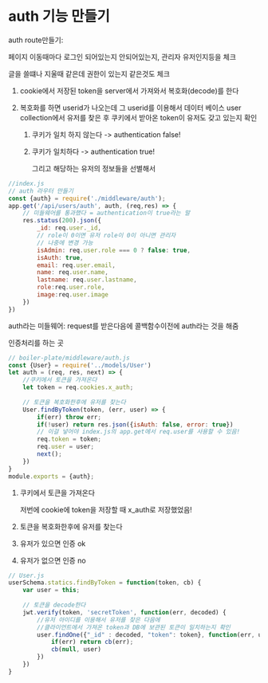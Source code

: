 # auth 기능 만들기

auth route만들기:

페이지 이동때마다 로그인 되어있는지 안되어있는지, 관리자 유저인지등을 체크

글을 쓸떄나 지울때 같은데 권한이 있는지 같은것도 체크



1.  cookie에서 저장된 token을 server에서 가져와서 복호화(decode)를 한다

2. 복호화를 하면 userid가 나오는데 그 userid를 이용해서 데이터 베이스 user collection에서 유저를 찾은 후 쿠키에서 받아온 token이 유저도 갖고 있는지 확인

   1. 쿠키가 일치 하지 않는다 -> authentication false!

   2. 쿠키가 일치하다 -> authentication true!

      그리고 해당하는 유저의 정보들을 선별해서



```js
//index.js
// auth 라우터 만들기
const {auth} = require('./middleware/auth');
app.get('/api/users/auth', auth, (req,res) => {
    // 미들웨어를 통과했다 = authentication이 true라는 말
    res.status(200).json({
        _id: req.user._id,
        // role이 0이면 유저 role이 0이 아니면 관리자
        // 나중에 변경 가능
        isAdmin: req.user.role === 0 ? false: true,
        isAuth: true, 
        email: req.user.email,
        name: req.user.name,
        lastname: req.user.lastname,
        role:req.user.role,
        image:req.user.image
    })
})
```



auth라는 미들웨어: request를 받은다음에 콜백함수이전에 auth라는 것을 해줌

인증처리를 하는 곳

```js
// boiler-plate/middleware/auth.js
const {User} = require('../models/User')
let auth = (req, res, next) => {
    //쿠키에서 토큰을 가져온다
    let token = req.cookies.x_auth;
    
    // 토큰을 복호화한후에 유저를 찾는다
    User.findByToken(token, (err, user) => {
        if(err) throw err;
        if(!user) return res.json({isAuth: false, error: true})
        // 이걸 넣어야 index.js의 app.get에서 req.user를 사용할 수 있음!
        req.token = token;
        req.user = user;
        next();
    })
}
module.exports = {auth};
```



1. 쿠키에서 토큰을 가져온다

   저번에 cookie에 token을 저장할 때 x_auth로 저장했었음!

2. 토큰을 복호화한후에 유저를 찾는다

3. 유저가 있으면 인증 ok

4. 유저가 없으면 인증 no



```js
// User.js
userSchema.statics.findByToken = function(token, cb) {
    var user = this;
    
    // 토큰을 decode한다
    jwt.verify(token, 'secretToken', function(err, decoded) {
        //유저 아이디를 이용해서 유저를 찾은 다음에 
        //클라이언트에서 가져온 token과 DB에 보관된 토큰이 일치하는지 확인
        user.findOne({"_id" : decoded, "token": token}, function(err, user) {
            if(err) return cb(err);
            cb(null, user)
        })
    })
}
```

